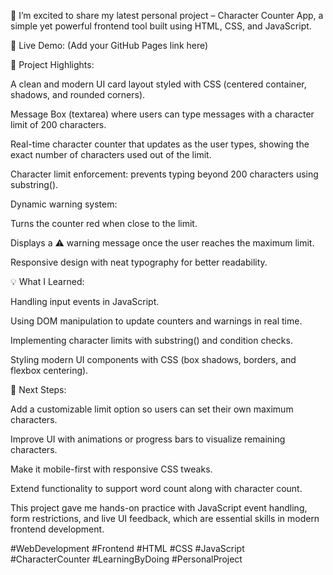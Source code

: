 🚀 I’m excited to share my latest personal project – Character Counter App, a simple yet powerful frontend tool built using HTML, CSS, and JavaScript.

🔗 Live Demo: (Add your GitHub Pages link here)

🎯 Project Highlights:

A clean and modern UI card layout styled with CSS (centered container, shadows, and rounded corners).

Message Box (textarea) where users can type messages with a character limit of 200 characters.

Real-time character counter that updates as the user types, showing the exact number of characters used out of the limit.

Character limit enforcement: prevents typing beyond 200 characters using substring().

Dynamic warning system:

Turns the counter red when close to the limit.

Displays a ⚠️ warning message once the user reaches the maximum limit.

Responsive design with neat typography for better readability.

💡 What I Learned:

Handling input events in JavaScript.

Using DOM manipulation to update counters and warnings in real time.

Implementing character limits with substring() and condition checks.

Styling modern UI components with CSS (box shadows, borders, and flexbox centering).

📌 Next Steps:

Add a customizable limit option so users can set their own maximum characters.

Improve UI with animations or progress bars to visualize remaining characters.

Make it mobile-first with responsive CSS tweaks.

Extend functionality to support word count along with character count.

This project gave me hands-on practice with JavaScript event handling, form restrictions, and live UI feedback, which are essential skills in modern frontend development.

#WebDevelopment #Frontend #HTML #CSS #JavaScript #CharacterCounter #LearningByDoing #PersonalProject

